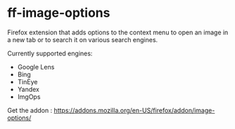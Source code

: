 # ff-image-options
Firefox extension that adds options to the context menu to open an image in a new tab or to search it on various search engines.

Currently supported engines:
- Google Lens
- Bing
- TinEye
- Yandex
- ImgOps

Get the addon : https://addons.mozilla.org/en-US/firefox/addon/image-options/
